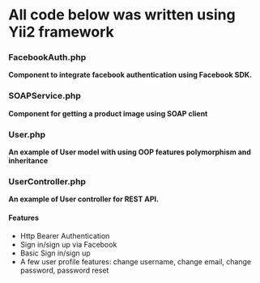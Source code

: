 <h1>All code below was written using Yii2 framework</h1>

<h3>FacebookAuth.php</h3>
<b>Component to integrate facebook authentication using Facebook SDK.</b>

<h3>SOAPService.php</h3>
<b>Component for getting a product image using SOAP client</b>

<h3>User.php</h3>
<b>An example of User model with using OOP features polymorphism and inheritance</b>

<h3>UserController.php</h3>
<b>An example of User controller for REST API.</b>
<h4>Features</h4>
<ul>
<li>Http Bearer Authentication</li>
<li>Sign in/sign up via Facebook</li>
<li>Basic Sign in/sign up</li>
<li>A few user profile features: change username, change email, change password, password reset</li>
</ul>